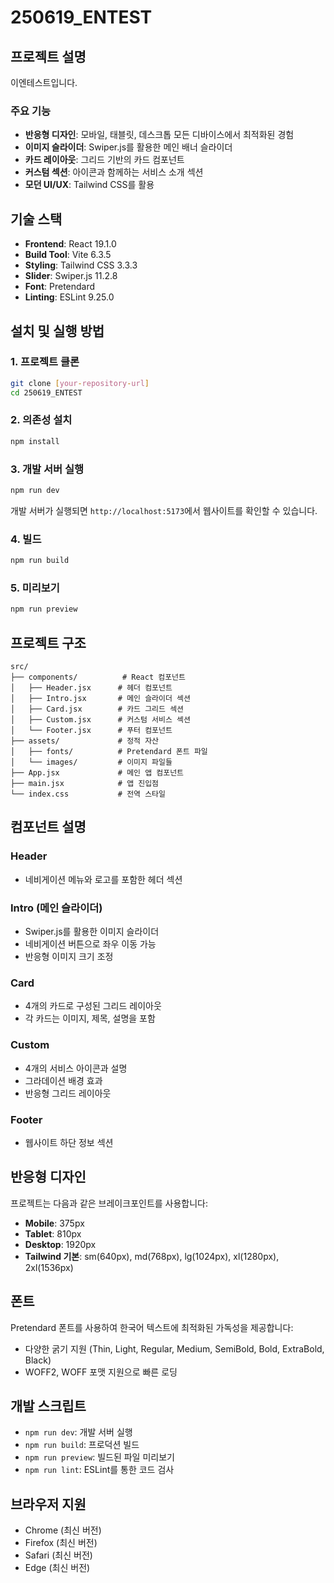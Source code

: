 # 250619_ENTEST

## 프로젝트 설명

이엔테스트입니다.

### 주요 기능
- **반응형 디자인**: 모바일, 태블릿, 데스크톱 모든 디바이스에서 최적화된 경험
- **이미지 슬라이더**: Swiper.js를 활용한 메인 배너 슬라이더
- **카드 레이아웃**: 그리드 기반의 카드 컴포넌트
- **커스텀 섹션**: 아이콘과 함께하는 서비스 소개 섹션
- **모던 UI/UX**: Tailwind CSS를 활용

## 기술 스택

- **Frontend**: React 19.1.0
- **Build Tool**: Vite 6.3.5
- **Styling**: Tailwind CSS 3.3.3
- **Slider**: Swiper.js 11.2.8
- **Font**: Pretendard
- **Linting**: ESLint 9.25.0

## 설치 및 실행 방법

### 1. 프로젝트 클론

```bash
git clone [your-repository-url]
cd 250619_ENTEST
```

### 2. 의존성 설치

```bash
npm install
```

### 3. 개발 서버 실행

```bash
npm run dev
```

개발 서버가 실행되면 `http://localhost:5173`에서 웹사이트를 확인할 수 있습니다.

### 4. 빌드

```bash
npm run build
```

### 5. 미리보기

```bash
npm run preview
```

## 프로젝트 구조

```
src/
├── components/          # React 컴포넌트
│   ├── Header.jsx      # 헤더 컴포넌트
│   ├── Intro.jsx       # 메인 슬라이더 섹션
│   ├── Card.jsx        # 카드 그리드 섹션
│   ├── Custom.jsx      # 커스텀 서비스 섹션
│   └── Footer.jsx      # 푸터 컴포넌트
├── assets/             # 정적 자산
│   ├── fonts/          # Pretendard 폰트 파일
│   └── images/         # 이미지 파일들
├── App.jsx             # 메인 앱 컴포넌트
├── main.jsx            # 앱 진입점
└── index.css           # 전역 스타일
```

## 컴포넌트 설명

### Header
- 네비게이션 메뉴와 로고를 포함한 헤더 섹션

### Intro (메인 슬라이더)
- Swiper.js를 활용한 이미지 슬라이더
- 네비게이션 버튼으로 좌우 이동 가능
- 반응형 이미지 크기 조정

### Card
- 4개의 카드로 구성된 그리드 레이아웃
- 각 카드는 이미지, 제목, 설명을 포함

### Custom
- 4개의 서비스 아이콘과 설명
- 그라데이션 배경 효과
- 반응형 그리드 레이아웃

### Footer
- 웹사이트 하단 정보 섹션

## 반응형 디자인

프로젝트는 다음과 같은 브레이크포인트를 사용합니다:

- **Mobile**: 375px
- **Tablet**: 810px  
- **Desktop**: 1920px
- **Tailwind 기본**: sm(640px), md(768px), lg(1024px), xl(1280px), 2xl(1536px)

## 폰트

Pretendard 폰트를 사용하여 한국어 텍스트에 최적화된 가독성을 제공합니다:
- 다양한 굵기 지원 (Thin, Light, Regular, Medium, SemiBold, Bold, ExtraBold, Black)
- WOFF2, WOFF 포맷 지원으로 빠른 로딩

## 개발 스크립트

- `npm run dev`: 개발 서버 실행
- `npm run build`: 프로덕션 빌드
- `npm run preview`: 빌드된 파일 미리보기
- `npm run lint`: ESLint를 통한 코드 검사

## 브라우저 지원

- Chrome (최신 버전)
- Firefox (최신 버전)
- Safari (최신 버전)
- Edge (최신 버전)
